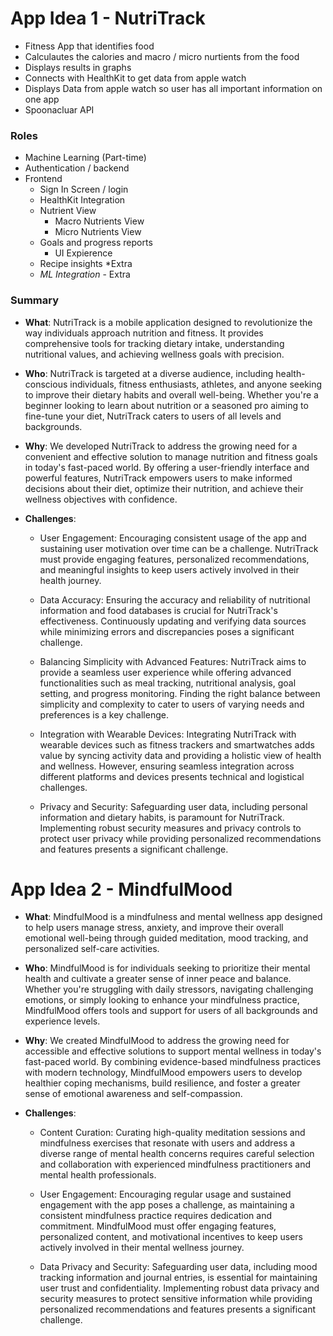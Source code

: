 # App Idea 1 - NutriTrack
- Fitness App that identifies food 
- Calculautes the calories and macro / micro nurtients from the food 
- Displays results in graphs 
- Connects with HealthKit to get data from apple watch 
- Displays Data from apple watch so user has all important information on one app 
- Spoonacluar API



### Roles 
- Machine Learning (Part-time)
- Authentication / backend 
- Frontend 
    - Sign In Screen / login 
    - HealthKit Integration
    - Nutrient View 
        - Macro Nutrients View 
        - Micro Nutrients View 
    - Goals and progress reports 
        - UI Expierence
    - Recipe insights *Extra
    - *ML Integration* - Extra

### Summary
- **What**: NutriTrack is a mobile application designed to revolutionize the way individuals approach nutrition and fitness. It provides comprehensive tools for tracking dietary intake, understanding nutritional values, and achieving wellness goals with precision.

- **Who**: NutriTrack is targeted at a diverse audience, including health-conscious individuals, fitness enthusiasts, athletes, and anyone seeking to improve their dietary habits and overall well-being. Whether you're a beginner looking to learn about nutrition or a seasoned pro aiming to fine-tune your diet, NutriTrack caters to users of all levels and backgrounds.

- **Why**: We developed NutriTrack to address the growing need for a convenient and effective solution to manage nutrition and fitness goals in today's fast-paced world. By offering a user-friendly interface and powerful features, NutriTrack empowers users to make informed decisions about their diet, optimize their nutrition, and achieve their wellness objectives with confidence.

- **Challenges**: 
    - User Engagement: Encouraging consistent usage of the app and sustaining user motivation over time can be a challenge. NutriTrack must provide engaging features, personalized recommendations, and meaningful insights to keep users actively involved in their health journey.

    - Data Accuracy: Ensuring the accuracy and reliability of nutritional information and food databases is crucial for NutriTrack's effectiveness. Continuously updating and verifying data sources while minimizing errors and discrepancies poses a significant challenge.

    - Balancing Simplicity with Advanced Features: NutriTrack aims to provide a seamless user experience while offering advanced functionalities such as meal tracking, nutritional analysis, goal setting, and progress monitoring. Finding the right balance between simplicity and complexity to cater to users of varying needs and preferences is a key challenge.

    - Integration with Wearable Devices: Integrating NutriTrack with wearable devices such as fitness trackers and smartwatches adds value by syncing activity data and providing a holistic view of health and wellness. However, ensuring seamless integration across different platforms and devices presents technical and logistical challenges.

    - Privacy and Security: Safeguarding user data, including personal information and dietary habits, is paramount for NutriTrack. Implementing robust security measures and privacy controls to protect user privacy while providing personalized recommendations and features presents a significant challenge.


# App Idea 2 - MindfulMood
- **What**: MindfulMood is a mindfulness and mental wellness app designed to help users manage stress, anxiety, and improve their overall emotional well-being through guided meditation, mood tracking, and personalized self-care activities.

- **Who**: MindfulMood is for individuals seeking to prioritize their mental health and cultivate a greater sense of inner peace and balance. Whether you're struggling with daily stressors, navigating challenging emotions, or simply looking to enhance your mindfulness practice, MindfulMood offers tools and support for users of all backgrounds and experience levels.

- **Why**: We created MindfulMood to address the growing need for accessible and effective solutions to support mental wellness in today's fast-paced world. By combining evidence-based mindfulness practices with modern technology, MindfulMood empowers users to develop healthier coping mechanisms, build resilience, and foster a greater sense of emotional awareness and self-compassion.

- **Challenges**: 
    - Content Curation: Curating high-quality meditation sessions and mindfulness exercises that resonate with users and address a diverse range of mental health concerns requires careful selection and collaboration with experienced mindfulness practitioners and mental health professionals.

    - User Engagement: Encouraging regular usage and sustained engagement with the app poses a challenge, as maintaining a consistent mindfulness practice requires dedication and commitment. MindfulMood must offer engaging features, personalized content, and motivational incentives to keep users actively involved in their mental wellness journey.

    - Data Privacy and Security: Safeguarding user data, including mood tracking information and journal entries, is essential for maintaining user trust and confidentiality. Implementing robust data privacy and security measures to protect sensitive information while providing personalized recommendations and features presents a significant challenge.